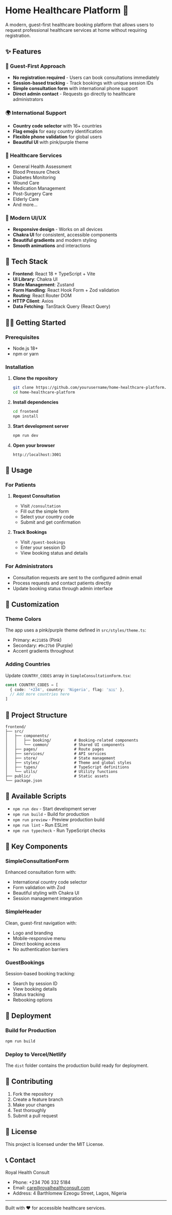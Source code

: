 # Home Healthcare Platform 🏥

A modern, guest-first healthcare booking platform that allows users to request professional healthcare services at home without requiring registration.

## ✨ Features

### 🎯 Guest-First Approach
- **No registration required** - Users can book consultations immediately
- **Session-based tracking** - Track bookings with unique session IDs
- **Simple consultation form** with international phone support
- **Direct admin contact** - Requests go directly to healthcare administrators

### 🌍 International Support
- **Country code selector** with 16+ countries
- **Flag emojis** for easy country identification
- **Flexible phone validation** for global users
- **Beautiful UI** with pink/purple theme

### 🏥 Healthcare Services
- General Health Assessment
- Blood Pressure Check
- Diabetes Monitoring
- Wound Care
- Medication Management
- Post-Surgery Care
- Elderly Care
- And more...

### 📱 Modern UI/UX
- **Responsive design** - Works on all devices
- **Chakra UI** for consistent, accessible components
- **Beautiful gradients** and modern styling
- **Smooth animations** and interactions

## 🚀 Tech Stack

- **Frontend**: React 18 + TypeScript + Vite
- **UI Library**: Chakra UI
- **State Management**: Zustand
- **Form Handling**: React Hook Form + Zod validation
- **Routing**: React Router DOM
- **HTTP Client**: Axios
- **Data Fetching**: TanStack Query (React Query)

## 🏃‍♂️ Getting Started

### Prerequisites
- Node.js 18+
- npm or yarn

### Installation

1. **Clone the repository**
   ```bash
   git clone https://github.com/yourusername/home-healthcare-platform.git
   cd home-healthcare-platform
   ```

2. **Install dependencies**
   ```bash
   cd frontend
   npm install
   ```

3. **Start development server**
   ```bash
   npm run dev
   ```

4. **Open your browser**
   ```
   http://localhost:3001
   ```

## 📖 Usage

### For Patients

1. **Request Consultation**
   - Visit `/consultation`
   - Fill out the simple form
   - Select your country code
   - Submit and get confirmation

2. **Track Bookings**
   - Visit `/guest-bookings`
   - Enter your session ID
   - View booking status and details

### For Administrators

- Consultation requests are sent to the configured admin email
- Process requests and contact patients directly
- Update booking status through admin interface

## 🎨 Customization

### Theme Colors
The app uses a pink/purple theme defined in `src/styles/theme.ts`:
- Primary: `#c2185b` (Pink)
- Secondary: `#9c27b0` (Purple)
- Accent gradients throughout

### Adding Countries
Update `COUNTRY_CODES` array in `SimpleConsultationForm.tsx`:
```typescript
const COUNTRY_CODES = [
  { code: '+234', country: 'Nigeria', flag: '🇳🇬' },
  // Add more countries here
]
```

## 📁 Project Structure

```
frontend/
├── src/
│   ├── components/
│   │   ├── booking/          # Booking-related components
│   │   └── common/           # Shared UI components
│   ├── pages/                # Route pages
│   ├── services/             # API services
│   ├── store/                # State management
│   ├── styles/               # Theme and global styles
│   ├── types/                # TypeScript definitions
│   └── utils/                # Utility functions
├── public/                   # Static assets
└── package.json
```

## 🔧 Available Scripts

- `npm run dev` - Start development server
- `npm run build` - Build for production
- `npm run preview` - Preview production build
- `npm run lint` - Run ESLint
- `npm run typecheck` - Run TypeScript checks

## 🌟 Key Components

### SimpleConsultationForm
Enhanced consultation form with:
- International country code selector
- Form validation with Zod
- Beautiful styling with Chakra UI
- Session management integration

### SimpleHeader
Clean, guest-first navigation with:
- Logo and branding
- Mobile-responsive menu
- Direct booking access
- No authentication barriers

### GuestBookings
Session-based booking tracking:
- Search by session ID
- View booking details
- Status tracking
- Rebooking options

## 🚀 Deployment

### Build for Production
```bash
npm run build
```

### Deploy to Vercel/Netlify
The `dist` folder contains the production build ready for deployment.

## 🤝 Contributing

1. Fork the repository
2. Create a feature branch
3. Make your changes
4. Test thoroughly
5. Submit a pull request

## 📄 License

This project is licensed under the MIT License.

## 📞 Contact

Royal Health Consult
- Phone: +234 706 332 5184
- Email: care@royalhealthconsult.com
- Address: 4 Barthlomew Ezeogu Street, Lagos, Nigeria

---

Built with ❤️ for accessible healthcare services.